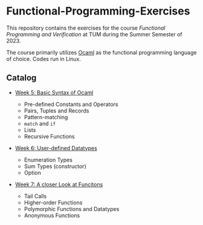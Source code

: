 # Functional-Programming-Exercises
This repository contains the exercises for the course *Functional Programming and Verification* at TUM during the Summer Semester of 2023.

The course primarily utilizes [Ocaml](https://ocaml.org) as the functional programming language of choice. Codes run in Linux.

## Catalog
- [Week 5: Basic Syntax of Ocaml](./Week_5/)
    - Pre-defined Constants and Operators
    - Pairs, Tuples and Records
    - Pattern-matching
    - `match` and `if`
    - Lists
    - Recursive Functions

- [Week 6: User-defined Datatypes](./Week_6/)
    - Enumeration Types
    - Sum Types (constructor)
    - Option
- [Week 7: A closer Look at Funcitons](./Week_7/)
    - Tail Calls
    - Higher-order Functions
    - Polymorphic Functions and Datatypes
    - Anonymous Functions